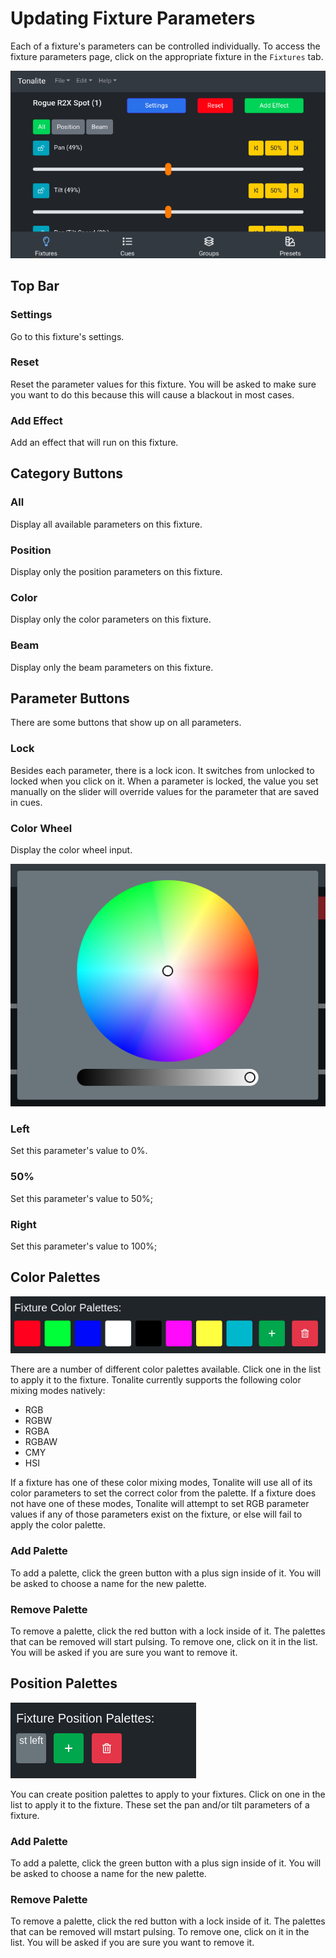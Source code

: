 # Updating Fixture Parameters

Each of a fixture's parameters can be controlled individually. To access the fixture parameters page, click on the appropriate fixture in the `Fixtures` tab.

![Fixture parameters page](../../images/fixture_parameters.png)

## Top Bar

### Settings

Go to this fixture's settings.

### Reset

Reset the parameter values for this fixture. You will be asked to make sure you want to do this because this will cause a blackout in most cases.

### Add Effect

Add an effect that will run on this fixture.

## Category Buttons

### All

Display all available parameters on this fixture.

### Position

Display only the position parameters on this fixture.

### Color

Display only the color parameters on this fixture.

### Beam

Display only the beam parameters on this fixture.

## Parameter Buttons

There are some buttons that show up on all parameters.

### Lock

Besides each parameter, there is a lock icon. It switches from unlocked to locked when you click on it. When a parameter is locked, the value you set manually on the slider will override values for the parameter that are saved in cues.

### Color Wheel

Display the color wheel input.

![Fixture color wheel input](../../images/fixture_color_wheel.png)

### Left

Set this parameter's value to 0%.

### 50%

Set this parameter's value to 50%;

### Right

Set this parameter's value to 100%;

## Color Palettes

![Fixture color palettes](../../images/fixture_color_palettes.png)

There are a number of different color palettes available. Click one in the list to apply it to the fixture. Tonalite currently supports the following color mixing modes natively:

- RGB
- RGBW
- RGBA
- RGBAW
- CMY
- HSI

If a fixture has one of these color mixing modes, Tonalite will use all of its color parameters to set the correct color from the palette. If a fixture does not have one of these modes, Tonalite will attempt to set RGB parameter values if any of those parameters exist on the fixture, or else will fail to apply the color palette.

### Add Palette

To add a palette, click the green button with a plus sign inside of it. You will be asked to choose a name for the new palette.

### Remove Palette

To remove a palette, click the red button with a lock inside of it. The palettes that can be removed will start pulsing. To remove one, click on it in the list. You will be asked if you are sure you want to remove it.

## Position Palettes

![Fixture position palettes](../../images/fixture_position_palettes.png)

You can create position palettes to apply to your fixtures. Click on one in the list to apply it to the fixture. These set the pan and/or tilt parameters of a fixture.

### Add Palette

To add a palette, click the green button with a plus sign inside of it. You will be asked to choose a name for the new palette.

### Remove Palette

To remove a palette, click the red button with a lock inside of it. The palettes that can be removed will mstart pulsing. To remove one, click on it in the list. You will be asked if you are sure you want to remove it.
